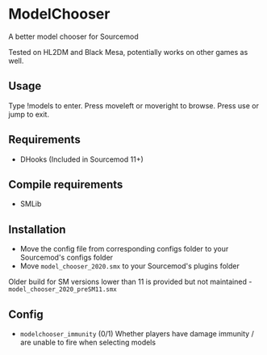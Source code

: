# ModelChooser
 A better model chooser for Sourcemod
 
 Tested on HL2DM and Black Mesa, potentially works on other games as well.
 
## Usage
Type !models to enter. Press moveleft or moveright to browse. Press use or jump to exit.

## Requirements
- DHooks (Included in Sourcemod 11+)

## Compile requirements
- SMLib

## Installation
- Move the config file from corresponding configs folder to your Sourcemod's configs folder
- Move `model_chooser_2020.smx` to your Sourcemod's plugins folder

Older build for SM versions lower than 11 is provided but not maintained - `model_chooser_2020_preSM11.smx`

## Config
- `modelchooser_immunity` (0/1) Whether players have damage immunity / are unable to fire when selecting models
